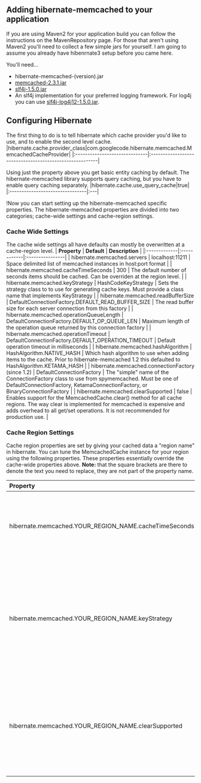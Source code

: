 ## Adding hibernate-memcached to your application ##
If you are using Maven2 for your application build you can follow the instructions on the  MavenRepository page. For those that aren't using Maven2 you'll need to collect a few simple jars for yourself. I am going to assume you already have hibenrnate3 setup before you came here.

You'll need...
  * hibernate-memcached-(version).jar
  * [memcached-2.3.1.jar](http://spymemcached.googlecode.com/files/memcached-2.3.1.jar)
  * [slf4j-1.5.0.jar](http://repo1.maven.org/maven2/org/slf4j/slf4j-api/1.5.0/slf4j-api-1.5.0.jar)
  * An slf4j implementation for your preferred logging framework. For log4j you can use [slf4j-log4j12-1.5.0.jar](http://repo1.maven.org/maven2/org/slf4j/slf4j-log4j12/1.5.0/slf4j-log4j12-1.5.0.jar).

## Configuring Hibernate ##
The first thing to do is to tell hibernate which cache provider you'd like to use, and to enable the second level cache.
|hibernate.cache.provider\_class|com.googlecode.hibernate.memcached.MemcachedCacheProvider|
|:------------------------------|:--------------------------------------------------------|

Using just the property above you get basic entity caching by default. The hibernate-memcached library supports query caching, but you have to enable query caching separately.
|hibernate.cache.use\_query\_cache|true|
|:--------------------------------|:---|

!Now you can start setting up the hibernate-memcached specific properties. The hibernate-memcached properties are divided into two categories; cache-wide settings and cache-region settings.

### Cache Wide Settings ###
The cache wide settings all have defaults can mostly be overwritten at a cache-region level.
| **Property** | **Default** | **Description** |
|:-------------|:------------|:----------------|
| hibernate.memcached.servers | localhost:11211 | Space delimited list of memcached instances in host:port format |
| hibernate.memcached.cacheTimeSeconds | 300 | The default number of seconds items should be cached. Can be overriden at the region level. |
| hibernate.memcached.keyStrategy | HashCodeKeyStrategy | Sets the strategy class to to use for generating cache keys. Must provide a class name that implements KeyStrategy |
| hibernate.memcached.readBufferSize | DefaultConnectionFactory.DEFAULT\_READ\_BUFFER\_SIZE | The read buffer size for each server connection from this factory |
| hibernate.memcached.operationQueueLength | DefaultConnectionFactory.DEFAULT\_OP\_QUEUE\_LEN | Maximum length of the operation queue returned by this connection factory |
| hibernate.memcached.operationTimeout | DefaultConnectionFactory.DEFAULT\_OPERATION\_TIMEOUT | Default operation timeout in milliseconds |
| hibernate.memcached.hashAlgorithm | HashAlgorithm.NATIVE\_HASH | Which hash algorithm to use when adding items to the cache. Prior to hibernate-memcached 1.2 this defaulted to HashAlgorithm.KETAMA\_HASH |
| hibernate.memcached.connectionFactory (since 1.2) | DefaultConnectionFactory | The "simple" name of the ConnectionFactory class to use from spymemcached. Must be one of DefaultConnectionFactory, KetamaConnectionFactory, or BinaryConnectionFactory |
| hibernate.memcached.clearSupported | false | Enables support for the MemcachedCache.clear() method for all cache regions. The way clear is implemented for memcached is expensive and adds overhead to all get/set operations. It is not recommended for production use. |

### Cache Region Settings ###
Cache region properties are set by giving your cached data a "region name" in hibernate. You can tune the MemcachedCache instance for your region using the following properties. These properties essentially override the cache-wide properties above.
**Note:** that the square brackets are there to denote the text you need to replace, they are not part of the property name.

| **Property** | **Default** | **Description** |
|:-------------|:------------|:----------------|
| hibernate.memcached.YOUR\_REGION\_NAME.cacheTimeSeconds | none, see hibernate.memcached.cacheTimeSeconds | Set the cache time for this cache region, overriding the cache-wide setting. |
| hibernate.memcached.YOUR\_REGION\_NAME.keyStrategy | none, see hibernate.memcached.keyStrategy | Overrides the strategy class to to use for generating cache keys in this cache region. Must provide a class name that implements KeyStrategy |
| hibernate.memcached.YOUR\_REGION\_NAME.clearSupported | none, see hibernate.memcached.clearSupported | Enables clear() operations for this cache region only. Again, the clear operation incurs cost on every get/set operation. |